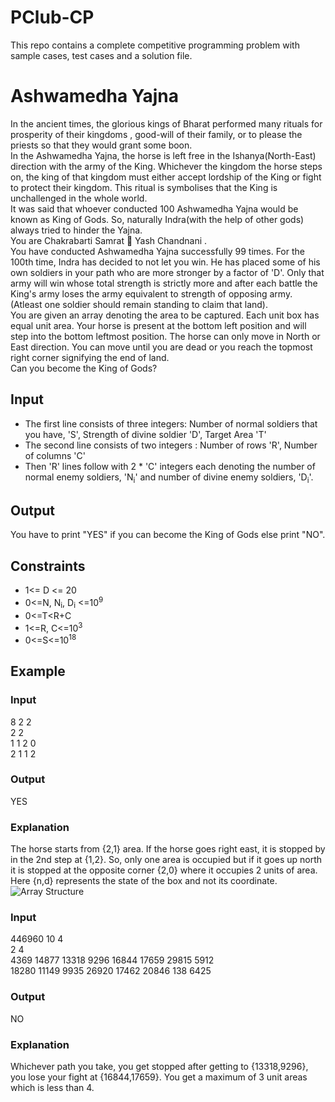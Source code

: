 # PClub-CP
This repo contains a complete competitive programming problem with sample cases, test cases and a solution file.

# Ashwamedha Yajna
In the ancient times, the glorious kings of Bharat performed many rituals for prosperity of their kingdoms , good-will of their family, or to please the priests so that they would grant some boon.  
In the Ashwamedha Yajna, the horse is left free in the Ishanya(North-East) direction with the army of the King. Whichever the kingdom the horse steps on, the king of that kingdom must either accept lordship of the King or fight to protect their kingdom. This ritual is symbolises that the King is unchallenged in the whole world.  
It was said that whoever conducted 100 Ashwamedha Yajna would be known as King of Gods. So, naturally Indra(with the help of other gods) always tried to hinder the Yajna.  
You are Chakrabarti Samrat :crown: Yash Chandnani .  
You have conducted Ashwamedha Yajna successfully 99 times. For the 100th time, Indra has decided to not let you win. He has placed some of his own soldiers in your path who are more stronger by a factor of 'D'. Only that army will win whose total strength is strictly more and after each battle the King's army loses the army equivalent to strength of opposing army. (Atleast one soldier should remain standing to claim that land).   
You are given an array denoting the area to be captured. Each unit box has equal unit area. Your horse is present at the bottom left position and will step into the bottom leftmost position. The horse can only move in North or East direction. You can move until you are dead or you reach the topmost right corner signifying the end of land.  
Can you become the King of Gods?
## Input 
* The first line consists of three integers: Number of normal soldiers that you have, 'S', Strength of divine soldier 'D', Target Area 'T'
* The second line consists of two integers : Number of rows 'R', Number of columns 'C'
* Then 'R' lines follow with 2 * 'C' integers each denoting the number of normal enemy soldiers, 'N<sub>i</sub>' and number of divine enemy soldiers, 'D<sub>i</sub>'.
## Output
You have to print "YES" if you can become the King of Gods else print "NO".
## Constraints
* 1<= D <= 20
* 0<=N, N<sub>i</sub>, D<sub>i</sub> <=10<sup>9</sup>
* 0<=T<R+C
* 1<=R, C<=10<sup>3</sup>
* 0<=S<=10<sup>18</sup>
## Example
### Input
8 2 2  
2 2  
1 1  2 0  
2 1  1 2  
### Output
YES
### Explanation
The horse starts from {2,1} area. If the horse goes right east, it is stopped by in the 2nd step at {1,2}. So, only one area is occupied but if it goes up north it is stopped at the opposite corner {2,0} where it occupies 2 units of area. Here {n,d} represents the state of the box and not its coordinate.
![Array Structure](https://ibb.co/L0bGp9X)
### Input
446960 10 4  
2 4  
4369 14877 13318 9296 16844 17659 29815 5912   
18280 11149 9935 26920 17462 20846 138 6425   
### Output
NO
### Explanation 
Whichever path you take, you get stopped after getting to {13318,9296}, you lose your fight at {16844,17659}. You get a maximum of 3 unit areas which is less than 4.
